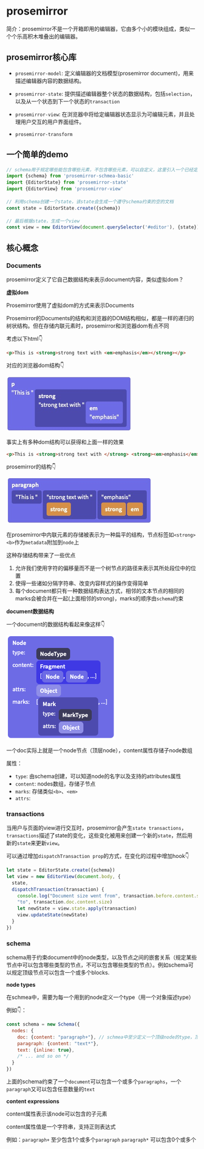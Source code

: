 # prosemirror

简介：prosemirror不是一个开箱即用的编辑器，它由多个小的模块组成，类似一个个乐高积木堆叠出的编辑器。

## prosemirror核心库

- `prosemirror-model`: 定义编辑器的文档模型(prosemirror document)，用来描述编辑器内容的数据结构。

- `prosemirror-state`: 提供描述编辑器整个状态的数据结构，包括`selection`，以及从一个状态到下一个状态的`transaction`

- `prosemirror-view`: 在浏览器中将给定编辑器状态显示为可编辑元素，并且处理用户交互的用户界面组件。

- `prosemirror-transform`

## 一个简单的demo

```js
// schema用于规定哪些能包含哪些元素，不包含哪些元素，可以自定义，这里引入一个已经定义好的基础的schema
import {schema} from 'prosemirror-schmea-basic' 
import {EditorState} from 'prosemirror-state'
import {EditorView} from 'prosemirror-view'

// 利用schema创建一个state，该state会生成一个遵守schema约束的空的文档
const state = EditorState.create({schema})

// 最后根据state，生成一个view
const view = new EditorView(document.querySelector('#editor'), {state})
```

## 核心概念

### Documents

prosemirror定义了它自己数据结构来表示document内容，类似虚拟dom？

**虚拟dom**

Prosemirror使用了虚拟dom的方式来表示Documents

Prosemirror的Documents的结构和浏览器的DOM结构相似，都是一样的递归的树状结构。但在存储内联元素时，prosemirror和浏览器dom有点不同

考虑以下html👇

```html
<p>This is <strong>strong text with <em>emphasis</em></strong></p>
```

对应的浏览器dom结构👇

![浏览器dom结构](./img/prosemirror-1.jpg)

事实上有多种dom结构可以获得和上面一样的效果

```html
<p>This is <strong>strong text with </strong> <strong><em>emphasis</em></strong></p>
```

prosemirror的结构👇

![prosemirror结构](./img/prosemirror-2.jpg)

在prosemirror中内联元素的存储被表示为一种扁平的结构，节点标签如`<strong> <b>`作为`metadata`附加到`node`上

这种存储结构带来了一些优点

1. 允许我们使用字符的偏移量而不是一个树节点的路径来表示其所处段位中的位置
2. 使得一些诸如分隔字符串、改变内容样式的操作变得简单
3. 每个document都只有一种数据结构表达方式，相邻的文本节点的相同的marks会被合并在一起(上面相邻的strong)，marks的顺序由`schema`约束

**document数据结构**

一个document的数据结构看起来像这样👇

![document结构](./img/prosemirror-3.png)

一个doc实际上就是一个node节点（顶层node），content属性存储子node数组

属性：

- `type`: 由schema创建，可以知道node的名字以及支持的attributes属性
- `content`: nodes数组，存储子节点
- `marks`: 存储类似`<b>`、`<em>`
- `attrs`:

### transactions

当用户与页面的view进行交互时，prosemirror会产生`state transactions`，`transactions`描述了state的变化，这些变化被用来创建一个新的`state`，然后用新的`state`来更新`view`。

可以通过增加`dispatchTransaction prop`的方式，在变化的过程中增加hook👇

```js
let state = EditorState.create({schema})
let view = new EditorView(document.body, {
  state,
  dispatchTransaction(transaction) {
    console.log("Document size went from", transaction.before.content.size,
    "to", transaction.doc.content.size)
    let newState = view.state.apply(transaction)
    view.updateState(newState)
  }
})
```

### schema

schema用于约束document中的node类型，以及节点之间的嵌套关系（规定某些节点中可以包含哪些类型的节点，不可以包含哪些类型的节点）。例如schema可以规定顶级节点可以包含一个或多个blocks.

**node types**

在schmea中，需要为每一个用到的node定义一个type（用一个对象描述type）

例如👇：

```js
const schema = new Schema({
  nodes: {
    doc: {content: "paragraph+"}, // schmea中至少定义一个顶级node的type，顶级node的默认名为doc
    paragraph: {content: "text*"},
    text: {inline: true},
    /* ... and so on */
  }
})
```

上面的schema约束了一个`document`可以包含一个或多个`paragraphs`，一个`paragraph`又可以包含任意数量的`text`

**content expressions**

content属性表示该node可以包含的子元素

content属性值是一个字符串，支持正则表达式

例如：`paragraph+` 至少包含1个或多个`paragraph` `paragraph*` 可以包含0个或多个




































